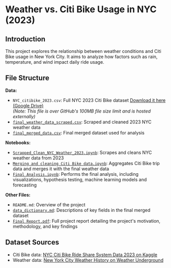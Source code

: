 # Weather vs. Citi Bike Usage in NYC (2023)

## Introduction
This project explores the relationship between weather conditions and Citi Bike usage in New York City. It aims to analyze how factors such as rain, temperature, and wind impact daily ride usage.

## File Structure
**Data:**  
  - `NYC_citibike_2023.csv`: Full NYC 2023 Citi Bike dataset
 [Download it here (Google Drive)](https://drive.google.com/file/d/1Z6TtwEiiS1gXGgsxzyYDBJkUAuh6GwNH/view?usp=sharing)  
  *(Note: This file is over GitHub's 100MB file size limit and is hosted externally)* 
- [`final_weather_data_scraped.csv`](Data/final_weather_data_scraped.csv): Scraped and cleaned 2023 NYC weather data  
- [`final_merged_data.csv`](Data/final_merged_data.csv): Final merged dataset used for analysis

**Notebooks:**  
- [`Scrapped_Clean_NYC_Weather_2023.ipynb`](Notebooks/Scrapped_Clean_NYC_Weather_2023.ipynb): Scrapes and cleans NYC weather data from 2023
- [`Merging and cleaning Citi Bike data.ipynb`](Notebooks/Merging%20and%20cleaning%20Citi%20Bike%20data.ipynb): Aggregates Citi Bike trip data and merges it with the final weather data
- [`Final Analysis.ipynb`](Notebooks/Final%20Analysis.ipynb): Performs the final analysis, including visualizations, hypothesis testing, machine learning models and forecasting
  
**Other Files:**  
- `README.md`: Overview of the project  
- [`data_dictionary.md`](data_dictionary.md): Descriptions of key fields in the final merged dataset
- [`Final Report.pdf`](Final%20Report.pdf): Full project report detailing the project's motivation, methodology, and key findings
  
## Dataset Sources
- Citi Bike data: [NYC Citi Bike Ride Share System Data 2023 on Kaggle](https://www.kaggle.com/datasets/hassanabsar/nyc-citi-bike-ride-share-system-data-2023?resource=download)
- Weather data: [New York City Weather History on Weather Underground](https://www.wunderground.com/history/daily/us/ny/new-york-city/KLGA/date/2023-1-1)

